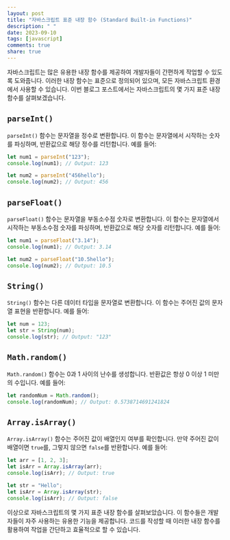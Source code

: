 ```yaml
---
layout: post
title: "자바스크립트 표준 내장 함수 (Standard Built-in Functions)"
description: " "
date: 2023-09-10
tags: [javascript]
comments: true
share: true
---
```


자바스크립트는 많은 유용한 내장 함수를 제공하여 개발자들이 간편하게 작업할 수 있도록 도와줍니다. 이러한 내장 함수는 표준으로 정의되어 있으며, 모든 자바스크립트 환경에서 사용할 수 있습니다. 이번 블로그 포스트에서는 자바스크립트의 몇 가지 표준 내장 함수를 살펴보겠습니다.

## `parseInt()`

`parseInt()` 함수는 문자열을 정수로 변환합니다. 이 함수는 문자열에서 시작하는 숫자를 파싱하며, 반환값으로 해당 정수를 리턴합니다. 예를 들어:

```javascript
let num1 = parseInt("123");
console.log(num1); // Output: 123

let num2 = parseInt("456hello");
console.log(num2); // Output: 456
```

## `parseFloat()`

`parseFloat()` 함수는 문자열을 부동소수점 숫자로 변환합니다. 이 함수는 문자열에서 시작하는 부동소수점 숫자를 파싱하며, 반환값으로 해당 숫자를 리턴합니다. 예를 들어:

```javascript
let num1 = parseFloat("3.14");
console.log(num1); // Output: 3.14

let num2 = parseFloat("10.5hello");
console.log(num2); // Output: 10.5
```

## `String()`

`String()` 함수는 다른 데이터 타입을 문자열로 변환합니다. 이 함수는 주어진 값의 문자열 표현을 반환합니다. 예를 들어:

```javascript
let num = 123;
let str = String(num);
console.log(str); // Output: "123"
```

## `Math.random()`

`Math.random()` 함수는 0과 1 사이의 난수를 생성합니다. 반환값은 항상 0 이상 1 미만의 수입니다. 예를 들어:

```javascript
let randomNum = Math.random();
console.log(randomNum); // Output: 0.5738714691241824
```

## `Array.isArray()`

`Array.isArray()` 함수는 주어진 값이 배열인지 여부를 확인합니다. 만약 주어진 값이 배열이면 `true`를, 그렇지 않으면 `false`를 반환합니다. 예를 들어:

```javascript
let arr = [1, 2, 3];
let isArr = Array.isArray(arr);
console.log(isArr); // Output: true

let str = "Hello";
let isArr = Array.isArray(str);
console.log(isArr); // Output: false
```

이상으로 자바스크립트의 몇 가지 표준 내장 함수를 살펴보았습니다. 이 함수들은 개발자들이 자주 사용하는 유용한 기능을 제공합니다. 코드를 작성할 때 이러한 내장 함수를 활용하여 작업을 간단하고 효율적으로 할 수 있습니다.